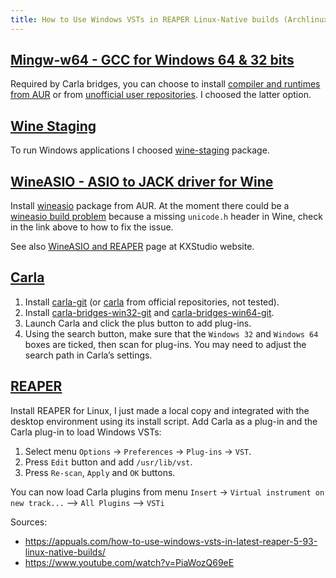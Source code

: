 ```yaml
---
title: How to Use Windows VSTs in REAPER Linux-Native builds (Archlinux)
---
```

## [Mingw-w64 - GCC for Windows 64 & 32 bits]

Required by Carla bridges, you can choose to install
[compiler and runtimes from AUR] or from [unofficial user repositories].
I choosed the latter option.

## [Wine Staging]

To run Windows applications I choosed [wine-staging] package.

## [WineASIO - ASIO to JACK driver for Wine]

Install [wineasio] package from AUR.
At the moment there could be a [wineasio build problem] because a missing
`unicode.h` header in Wine, check in the link above to how to fix the issue.

See also [WineASIO and REAPER] page at KXStudio website.

## [Carla]

1. Install [carla-git] (or [carla] from official repositories, not tested).
2. Install [carla-bridges-win32-git] and [carla-bridges-win64-git].
3. Launch Carla and click the plus button to add plug-ins.
4. Using the search button, make sure that the `Windows 32` and `Windows 64`
   boxes are ticked, then scan for plug-ins.
   You may need to adjust the search path in Carla’s settings.

## [REAPER]

Install REAPER for Linux, I just made a local copy and integrated with the
desktop environment using its install script.
Add Carla as a plug-in and the Carla plug-in to load Windows VSTs:

1. Select menu `Options` -> `Preferences` -> `Plug-ins` -> `VST`.
2. Press `Edit` button and add `/usr/lib/vst`.
3. Press `Re-scan`, `Apply` and `OK` buttons.

You can now load Carla plugins from menu
`Insert` -> `Virtual instrument on new track...` --> `All Plugins` --> `VSTi`

Sources:

- <https://appuals.com/how-to-use-windows-vsts-in-latest-reaper-5-93-linux-native-builds/>
- <https://www.youtube.com/watch?v=PiaWozQ69eE>

[Mingw-w64 - GCC for Windows 64 & 32 bits]: http://mingw-w64.org
[compiler and runtimes from AUR]: https://aur.archlinux.org/packages/mingw-w64-gcc/
[unofficial user repositories]: https://wiki.archlinux.org/index.php/unofficial_user_repositories#ownstuff
[Wine Staging]: https://wiki.winehq.org/Wine-Staging
[wine-staging]: https://www.archlinux.org/packages/multilib/x86_64/wine-staging/
[WineASIO - ASIO to JACK driver for Wine]: https://sourceforge.net/projects/wineasio/
[wineasio]: https://aur.archlinux.org/packages/wineasio/
[wineasio build problem]: https://aur.archlinux.org/packages/wineasio/#comment-693696
[WineASIO and REAPER]: https://kx.studio/Documentation:Manual:wineasio_and_reaper
[Carla]: https://kx.studio/Applications:Carla
[carla]: https://www.archlinux.org/packages/community/x86_64/carla/
[carla-git]: https://aur.archlinux.org/packages/carla-git/
[carla-bridges-win32-git]: https://aur.archlinux.org/packages/carla-bridges-win32-git/
[carla-bridges-win64-git]: https://aur.archlinux.org/packages/carla-bridges-win64-git/
[REAPER]: http://reaper.fm/
